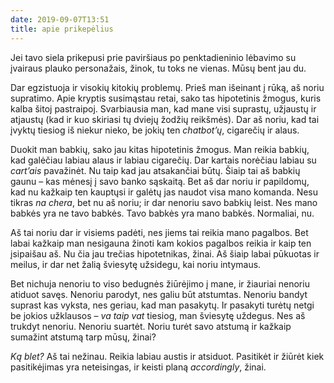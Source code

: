 ```yaml
---
date: 2019-09-07T13:51
title: apie prikepėlius
---
```


Jei tavo siela prikepusi prie paviršiaus po penktadieninio lėbavimo su įvairaus
plauko personažais, žinok, tu toks ne vienas. Mūsų bent jau du.

Dar egzistuoja ir visokių kitokių problemų. Prieš man išeinant į rūką, aš noriu
supratimo. Apie kryptis susimąstau retai, sako tas hipotetinis žmogus, kuris
kalba šitoj pastraipoj. Svarbiausia man, kad mane visi suprastų, užjaustų ir
atjaustų (kad ir kuo skiriasi tų dviejų žodžių reikšmės). Dar aš noriu, kad tai
įvyktų tiesiog iš niekur nieko, be jokių ten _chatbot’ų_, cigarečių ir alaus.

Duokit man babkių, sako jau kitas hipotetinis žmogus. Man reikia babkių, kad
galėčiau labiau alaus ir labiau cigarečių. Dar kartais norėčiau labiau su
_cart’ais_ pavažinėt. Nu taip kad jau atsakančiai būtų. Šiaip tai aš babkių
gaunu – kas mėnesį į savo banko sąskaitą. Bet aš dar noriu ir papildomų, kad
nu kažkaip ten kauptųsi ir galėtų jas naudot visa mano komanda. Nesu tikras _na
chera_, bet nu aš noriu; ir dar nenoriu savo babkių leist. Nes mano babkės yra
ne tavo babkės. Tavo babkės yra mano babkės. Normaliai, nu.

Aš tai noriu dar ir visiems padėti, nes jiems tai reikia mano pagalbos. Bet
labai kažkaip man nesigauna žinoti kam kokios pagalbos reikia ir kaip ten
įsipaišau aš. Nu čia jau trečias hipotetnikas, žinai. Aš šiaip labai pūkuotas
ir meilus, ir dar net žalią šviesytę užsidegu, kai noriu intymaus.

Bet nichuja nenoriu to viso bedugnės žiūrėjimo į mane, ir žiauriai nenoriu
atiduot savęs. Nenoriu parodyt, nes galiu būt atstumtas. Nenoriu bandyt suprast
kas vyksta, nes geriau, kad man pasakytų. Ir pasakyti turėtų netgi be jokios
užklausos – _va taip vat_ tiesiog, man šviesytę uždegus. Nes aš trukdyt
nenoriu. Nenoriu suartėt. Noriu turėt savo atstumą ir kažkaip sumažint atstumą
tarp mūsų, žinai?

_Ką blet?_ Aš tai nežinau. Reikia labiau austis ir atsiduot. Pasitikėt ir
žiūrėt kiek pasitikėjimas yra neteisingas, ir keisti planą _accordingly_,
žinai.
